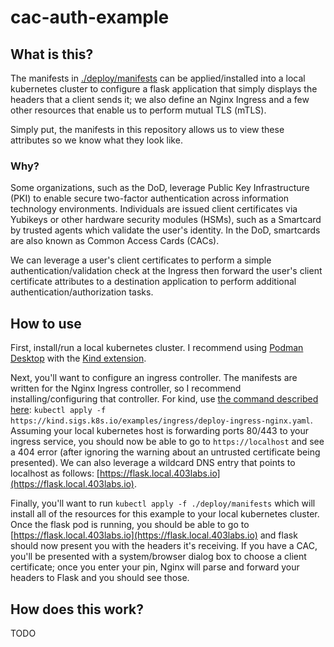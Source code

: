 # cac-auth-example

## What is this?

The manifests in [./deploy/manifests](./deploy/manifests/) can be applied/installed into a local kubernetes cluster to configure a flask application that simply displays the headers that a client sends it; we also define an Nginx Ingress and a few other resources that enable us to perform mutual TLS (mTLS).

Simply put, the manifests in this repository allows us to view these attributes so we know what they look like.

### Why?

Some organizations, such as the DoD, leverage Public Key Infrastructure (PKI) to enable secure two-factor authentication across information technology environments. Individuals are issued client certificates via Yubikeys or other hardware security modules (HSMs), such as a Smartcard by trusted agents which validate the user's identity. In the DoD, smartcards are also known as Common Access Cards (CACs).

We can leverage a user's client certificates to perform a simple authentication/validation check at the Ingress then forward the user's client certificate attributes to a destination application to perform additional authentication/authorization tasks.

## How to use

First, install/run a local kubernetes cluster. I recommend using [Podman Desktop](https://podman-desktop.io/docs/installation) with the [Kind extension](https://podman-desktop.io/docs/kind).

Next, you'll want to configure an ingress controller. The manifests are written for the Nginx Ingress controller, so I recommend installing/configuring that controller. For kind, use [the command described here](https://kind.sigs.k8s.io/docs/user/ingress#ingress-nginx): `kubectl apply -f https://kind.sigs.k8s.io/examples/ingress/deploy-ingress-nginx.yaml`. Assuming your local kubernetes host is forwarding ports 80/443 to your ingress service, you should now be able to go to `https://localhost` and see a 404 error (after ignoring the warning about an untrusted certificate being presented). We can also leverage a wildcard DNS entry that points to localhost as follows: [https://flask.local.403labs.io](https://flask.local.403labs.io).

Finally, you'll want to run `kubectl apply -f ./deploy/manifests` which will install all of the resources for this example to your local kubernetes cluster. Once the flask pod is running, you should be able to go to [https://flask.local.403labs.io](https://flask.local.403labs.io) and flask should now present you with the headers it's receiving. If you have a CAC, you'll be presented with a system/browser dialog box to choose a client certificate; once you enter your pin, Nginx will parse and forward your headers to Flask and you should see those.

## How does this work?

TODO
